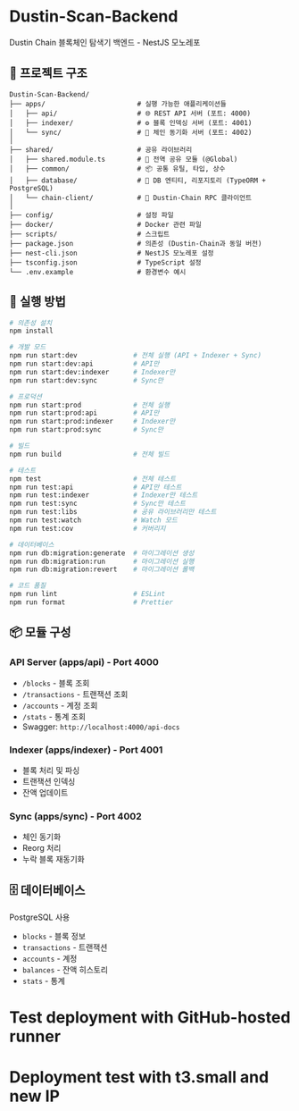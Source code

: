 # Dustin-Scan-Backend

Dustin Chain 블록체인 탐색기 백엔드 - NestJS 모노레포

## 📁 프로젝트 구조

```
Dustin-Scan-Backend/
├── apps/                       # 실행 가능한 애플리케이션들
│   ├── api/                    # 🌐 REST API 서버 (포트: 4000)
│   ├── indexer/                # ⚙️ 블록 인덱싱 서버 (포트: 4001)
│   └── sync/                   # 🔄 체인 동기화 서버 (포트: 4002)
│
├── shared/                     # 공유 라이브러리
│   ├── shared.module.ts        # 🔧 전역 공유 모듈 (@Global)
│   ├── common/                 # 📦 공통 유틸, 타입, 상수
│   ├── database/               # 💾 DB 엔티티, 리포지토리 (TypeORM + PostgreSQL)
│   └── chain-client/           # 🔗 Dustin-Chain RPC 클라이언트
│
├── config/                     # 설정 파일
├── docker/                     # Docker 관련 파일
├── scripts/                    # 스크립트
├── package.json                # 의존성 (Dustin-Chain과 동일 버전)
├── nest-cli.json               # NestJS 모노레포 설정
├── tsconfig.json               # TypeScript 설정
└── .env.example                # 환경변수 예시
```

## 🚀 실행 방법

```bash
# 의존성 설치
npm install

# 개발 모드
npm run start:dev              # 전체 실행 (API + Indexer + Sync)
npm run start:dev:api          # API만
npm run start:dev:indexer      # Indexer만
npm run start:dev:sync         # Sync만

# 프로덕션
npm run start:prod             # 전체 실행
npm run start:prod:api         # API만
npm run start:prod:indexer     # Indexer만
npm run start:prod:sync        # Sync만

# 빌드
npm run build                  # 전체 빌드

# 테스트
npm test                       # 전체 테스트
npm run test:api               # API만 테스트
npm run test:indexer           # Indexer만 테스트
npm run test:sync              # Sync만 테스트
npm run test:libs              # 공유 라이브러리만 테스트
npm run test:watch             # Watch 모드
npm run test:cov               # 커버리지

# 데이터베이스
npm run db:migration:generate  # 마이그레이션 생성
npm run db:migration:run       # 마이그레이션 실행
npm run db:migration:revert    # 마이그레이션 롤백

# 코드 품질
npm run lint                   # ESLint
npm run format                 # Prettier
```

## 📦 모듈 구성

### API Server (apps/api) - Port 4000

- `/blocks` - 블록 조회
- `/transactions` - 트랜잭션 조회
- `/accounts` - 계정 조회
- `/stats` - 통계 조회
- Swagger: `http://localhost:4000/api-docs`

### Indexer (apps/indexer) - Port 4001

- 블록 처리 및 파싱
- 트랜잭션 인덱싱
- 잔액 업데이트

### Sync (apps/sync) - Port 4002

- 체인 동기화
- Reorg 처리
- 누락 블록 재동기화

## 🗄️ 데이터베이스

PostgreSQL 사용

- `blocks` - 블록 정보
- `transactions` - 트랜잭션
- `accounts` - 계정
- `balances` - 잔액 히스토리
- `stats` - 통계
# Test deployment with GitHub-hosted runner
# Deployment test with t3.small and new IP
